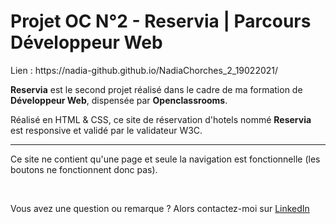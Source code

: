 
<h1> Projet OC N°2 - Reservia | Parcours Développeur Web </h1>

<p> Lien : https://nadia-github.github.io/NadiaChorches_2_19022021/ </p>

<p> <strong>Reservia</strong> est le second projet réalisé dans le cadre de ma formation de<strong> Développeur Web</strong>, dispensée par <strong>Openclassrooms</strong>.</p>

<p> Réalisé en HTML & CSS, ce site de réservation d'hotels nommé <strong>Reservia</strong> est responsive et validé par le validateur W3C.</p>

___________________________________________________________________________________________________________

<p>Ce site ne contient qu'une page et seule la navigation est fonctionnelle (les boutons ne fonctionnent donc pas).</p>
<br>

<p> Vous avez une question ou remarque ? Alors contactez-moi sur <a href="https://www.linkedin.com/in/nadia-l-191550203/">LinkedIn </a></p>

 
 
